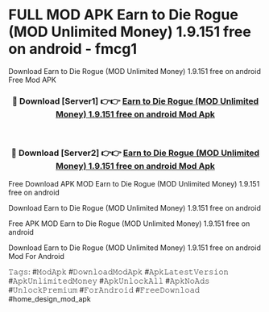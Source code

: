 # FULL MOD APK Earn to Die Rogue (MOD Unlimited Money) 1.9.151 free on android - fmcg1
Download Earn to Die Rogue (MOD Unlimited Money) 1.9.151 free on android Free Mod APK

<div align="center">
<h3>🔴 Download [Server1] 👉👉 <a href="https://apk-comot.site?title=Earn_to_Die_Rogue_(MOD_Unlimited_Money)_1.9.151_free_on_android">Earn to Die Rogue (MOD Unlimited Money) 1.9.151 free on android Mod Apk</a></h3><br>

<h3>🔴 Download [Server2] 👉👉 <a href="https://apk-comot.site?title=Earn_to_Die_Rogue_(MOD_Unlimited_Money)_1.9.151_free_on_android">Earn to Die Rogue (MOD Unlimited Money) 1.9.151 free on android Mod Apk</a></h3>
</div>


Free Download APK MOD Earn to Die Rogue (MOD Unlimited Money) 1.9.151 free on android

Download Earn to Die Rogue (MOD Unlimited Money) 1.9.151 free on android 

Free APK MOD Earn to Die Rogue (MOD Unlimited Money) 1.9.151 free on android 

Download Earn to Die Rogue (MOD Unlimited Money) 1.9.151 free on android Mod For Android

𝚃𝚊𝚐𝚜: #𝙼𝚘𝚍𝙰𝚙𝚔 #𝙳𝚘𝚠𝚗𝚕𝚘𝚊𝚍𝙼𝚘𝚍𝙰𝚙𝚔 #𝙰𝚙𝚔𝙻𝚊𝚝𝚎𝚜𝚝𝚅𝚎𝚛𝚜𝚒𝚘𝚗 #𝙰𝚙𝚔𝚄𝚗𝚕𝚒𝚖𝚒𝚝𝚎𝚍𝙼𝚘𝚗𝚎𝚢 #𝙰𝚙𝚔𝚄𝚗𝚕𝚘𝚌𝚔𝙰𝚕𝚕 #𝙰𝚙𝚔𝙽𝚘𝙰𝚍𝚜 #𝚄𝚗𝚕𝚘𝚌𝚔𝙿𝚛𝚎𝚖𝚒𝚞𝚖 #𝙵𝚘𝚛𝙰𝚗𝚍𝚛𝚘𝚒𝚍 #𝙵𝚛𝚎𝚎𝙳𝚘𝚠𝚗𝚕𝚘𝚊𝚍 #home_design_mod_apk